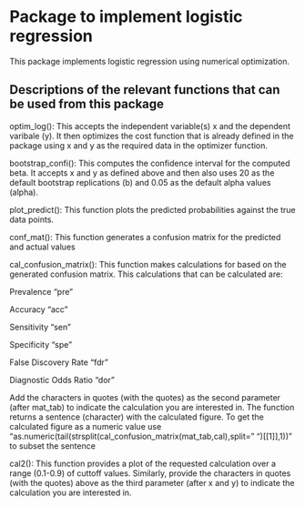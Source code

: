 
# Package to implement logistic regression

This package implements logistic regression using numerical
optimization.

## Descriptions of the relevant functions that can be used from this package

optim_log(): This accepts the independent variable(s) x and the
dependent varibale (y). It then optimizes the cost function that is
already defined in the package using x and y as the required data in the
optimizer function.

bootstrap_confi(): This computes the confidence interval for the
computed beta. It accepts x and y as defined above and then also uses 20
as the default bootstrap replications (b) and 0.05 as the default alpha
values (alpha).

plot_predict(): This function plots the predicted probabilities against
the true data points.

conf_mat(): This function generates a confusion matrix for the predicted
and actual values

cal_confusion_matrix(): This function makes calculations for based on
the generated confusion matrix. This calculations that can be calculated
are:

Prevalence “pre”

Accuracy “acc”

Sensitivity “sen”

Specificity “spe”

False Discovery Rate “fdr”

Diagnostic Odds Ratio “dor”

Add the characters in quotes (with the quotes) as the second parameter
(after mat_tab) to indicate the calculation you are interested in. The
function returns a sentence (character) with the calculated figure. To
get the calculated figure as a numeric value use
“as.numeric(tail(strsplit(cal_confusion_matrix(mat_tab,cal),split=”
“)\[\[1\]\],1))” to subset the sentence

cal2(): This function provides a plot of the requested calculation over
a range (0.1-0.9) of cuttoff values. Similarly, provide the characters
in quotes (with the quotes) above as the third parameter (after x and y)
to indicate the calculation you are interested in.
